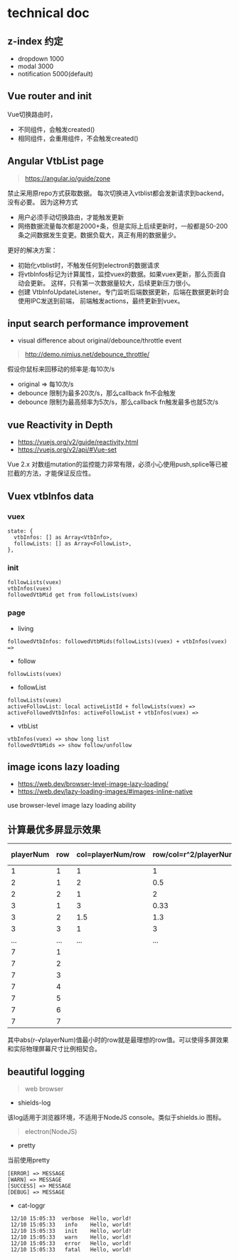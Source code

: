 # technical doc

##  z-index 约定
- dropdown 1000
- modal 3000
- notification 5000(default)

## Vue router and init
Vue切换路由时，
- 不同组件，会触发created()
- 相同组件，会重用组件，不会触发created()

## Angular VtbList page
> https://angular.io/guide/zone

禁止采用原repo方式获取数据。 每次切换进入vtblist都会发新请求到backend，没有必要。 因为这种方式
- 用户必须手动切换路由，才能触发更新
- 网络数据流量每次都是2000+条，但是实际上后续更新时，一般都是50-200条之间数据发生变更。数据负载大，真正有用的数据量少。

更好的解决方案：
- 初始化vtblist时，不触发任何到electron的数据请求
- 将vtbInfos标记为计算属性，监控vuex的数据。如果vuex更新，那么页面自动会更新。
这样，只有第一次数据量较大，后续更新压力很小。
- 创建 VtbInfoUpdateListener。专门监听后端数据更新，后端在数据更新时会使用IPC发送到前端，
前端触发actions，最终更新到vuex。

## input search performance improvement
- visual difference about original/debounce/throttle event
> http://demo.nimius.net/debounce_throttle/

假设你鼠标来回移动的频率是:每10次/s
- original => 每10次/s
- debounce 限制为最多20次/s，那么callback fn不会触发
- debounce 限制为最高频率为5次/s，那么callback fn触发最多也就5次/s

## vue Reactivity in Depth
- https://vuejs.org/v2/guide/reactivity.html
- https://vuejs.org/v2/api/#Vue-set

Vue 2.x 对数组mutation的监控能力非常有限，必须小心使用push,splice等已被拦截的方法，才能保证反应性。

## Vuex vtbInfos data
### vuex
```
state: {
  vtbInfos: [] as Array<VtbInfo>,
  followLists: [] as Array<FollowList>,
},
```
### init
```
followLists(vuex) 
vtbInfos(vuex)
followedVtbMid get from followLists(vuex)
```
### page 
- living
```
followedVtbInfos: followedVtbMids(followLists)(vuex) + vtbInfos(vuex) =>
```
- follow
```
followLists(vuex)
```
- followList  
```
followLists(vuex)
activeFollowList: local activeListId + followLists(vuex) =>
activeFollowedVtbInfos: activeFollowList + vtbInfos(vuex) =>
```   
- vtbList
```
vtbInfos(vuex) => show long list
followedVtbMids => show follow/unfollow
```

##  image icons lazy loading
- https://web.dev/browser-level-image-lazy-loading/
- https://web.dev/lazy-loading-images/#images-inline-native

use browser-level image lazy loading ability

## 计算最优多屏显示效果
|playerNum|row|col=playerNum/row|row/col=r^2/playerNum|√playerNum|abs(r-√playerNum) |
|---|---|---|---|---|---|
| 1| 1| 1| 1| 1|0(best) |
| 2| 1| 2| 0.5| 1.414|0.4x(best) |
| 2| 2| 1| 2| 1.414| 0.5x |
| 3| 1| 3| 0.33| 1.73|0.73|
| 3| 2| 1.5| 1.3| 1.73| 0.27(best)|
| 3| 3| 1| 3| 1.73|1.27|
| ...| ...| ...| ...| ...| ...|
|7 | 1|  |  | 2.65|1.65 |
|7 |2 |  |  | 2.65 | 0.65|
|7 | 3|  |  | 2.65 | 0.35(best)|
|7 | 4|  |  | 2.65 | 1.35|
|7 | 5|  |  | 2.65 | 2.35|
|7 | 6|  |  | 2.65 | 3.35|
|7 | 7|  |  | 2.65 | 4.35|

其中abs(r-√playerNum)值最小时的row就是最理想的row值。可以使得多屏效果和实际物理屏幕尺寸比例相契合。

## beautiful logging
> web browser
- shields-log

该log适用于浏览器环境，不适用于NodeJS console。类似于shields.io 图标。

> electron(NodeJS)
- pretty 

当前使用pretty
```
[ERROR] => MESSAGE
[WARN] => MESSAGE
[SUCCESS] => MESSAGE
[DEBUG] => MESSAGE
```
- cat-loggr
```
 12/10 15:05:33  verbose  Hello, world!
 12/10 15:05:33   info    Hello, world!
 12/10 15:05:33   init    Hello, world!
 12/10 15:05:33   warn    Hello, world!
 12/10 15:05:33   error   Hello, world!
 12/10 15:05:33   fatal   Hello, world!
```


